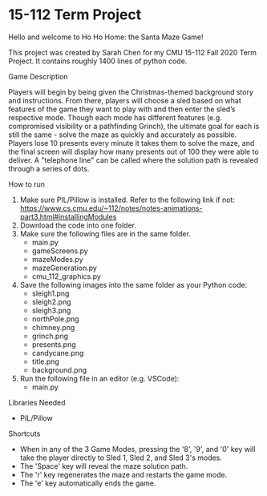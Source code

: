# 15-112 Term Project

Hello and welcome to Ho Ho Home: the Santa Maze Game!

This project was created by Sarah Chen for my CMU 15-112 Fall 2020 Term Project. It contains roughly 1400 lines of python code.

Game Description

Players will begin by being given the Christmas-themed background story and 
instructions. From there, players will choose a sled based on what features 
of the game they want to play with and then enter the sled’s respective mode. 
Though each mode has different features (e.g. compromised visibility or a 
pathfinding Grinch), the ultimate goal for each is still the same - solve the 
maze as quickly and accurately as possible. Players lose 10 presents every 
minute it takes them to solve the maze, and the final screen will display how 
many presents out of 100 they were able to deliver. A "telephone line" can be 
called where the solution path is revealed through a series of dots.

How to run
1) Make sure PIL/Pillow is installed. Refer to the following link if not:
    https://www.cs.cmu.edu/~112/notes/notes-animations-part3.html#installingModules
2) Download the code into one folder.
3) Make sure the following files are in the same folder.
    - main.py
    - gameScreens.py
    - mazeModes.py
    - mazeGeneration.py
    - cmu_112_graphics.py
4) Save the following images into the same folder as your Python code:
    - sleigh1.png
    - sleigh2.png
    - sleigh3.png
    - northPole.png
    - chimney.png
    - grinch.png
    - presents.png
    - candycane.png
    - title.png
    - background.png
5) Run the following file in an editor (e.g. VSCode):
    - main.py

Libraries Needed
- PIL/Pillow

Shortcuts
- When in any of the 3 Game Modes, pressing the '8', '9', and '0' key will take 
  the player directly to Sled 1, Sled 2, and Sled 3's modes.
- The 'Space' key will reveal the maze solution path.
- The 'r' key regenerates the maze and restarts the game mode.
- The 'e' key automatically ends the game.
